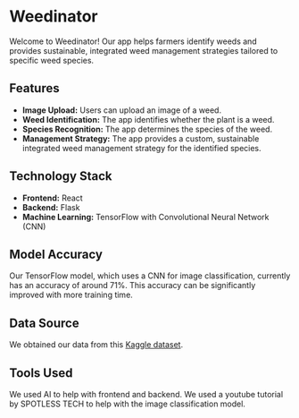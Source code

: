 # Weedinator

Welcome to Weedinator! Our app helps farmers identify weeds and provides sustainable, integrated weed management strategies tailored to specific weed species. 

## Features

- **Image Upload:** Users can upload an image of a weed.
- **Weed Identification:** The app identifies whether the plant is a weed.
- **Species Recognition:** The app determines the species of the weed.
- **Management Strategy:** The app provides a custom, sustainable integrated weed management strategy for the identified species.

## Technology Stack

- **Frontend:** React
- **Backend:** Flask
- **Machine Learning:** TensorFlow with Convolutional Neural Network (CNN)

## Model Accuracy

Our TensorFlow model, which uses a CNN for image classification, currently has an accuracy of around 71%. This accuracy can be significantly improved with more training time.

## Data Source

We obtained our data from this [Kaggle dataset](https://www.kaggle.com/datasets/yuzhenlu/cottonweedid15).

## Tools Used

We used AI to help with frontend and backend. We used a youtube tutorial by SPOTLESS TECH to help with the image classification model.
